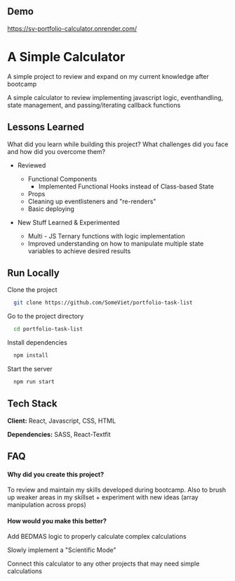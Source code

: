 ## Demo

https://sv-portfolio-calculator.onrender.com/

# A Simple Calculator

A simple project to review and expand on my current knowledge after bootcamp

A simple calculator to review implementing javascript logic, eventhandling, state management, and passing/iterating callback functions

## Lessons Learned

What did you learn while building this project? What challenges did you face and how did you overcome them?

-   Reviewed

    -   Functional Components
        -   Implemented Functional Hooks instead of Class-based State
    -   Props
    -   Cleaning up eventlisteners and "re-renders"
    -   Basic deploying

-   New Stuff Learned & Experimented
    -   Multi - JS Ternary functions with logic implementation
    -   Improved understanding on how to manipulate multiple state variables to achieve desired results

## Run Locally

Clone the project

```bash
  git clone https://github.com/SomeViet/portfolio-task-list
```

Go to the project directory

```bash
  cd portfolio-task-list
```

Install dependencies

```bash
  npm install
```

Start the server

```bash
  npm run start
```

## Tech Stack

**Client:** React, Javascript, CSS, HTML

**Dependencies:** SASS, React-Textfit

## FAQ

#### Why did you create this project?

To review and maintain my skills developed during bootcamp.
Also to brush up weaker areas in my skillset + experiment with new ideas (array manipulation across props)

#### How would you make this better?

Add BEDMAS logic to properly calculate complex calculations

Slowly implement a "Scientific Mode"

Connect this calculator to any other projects that may need simple calculations
